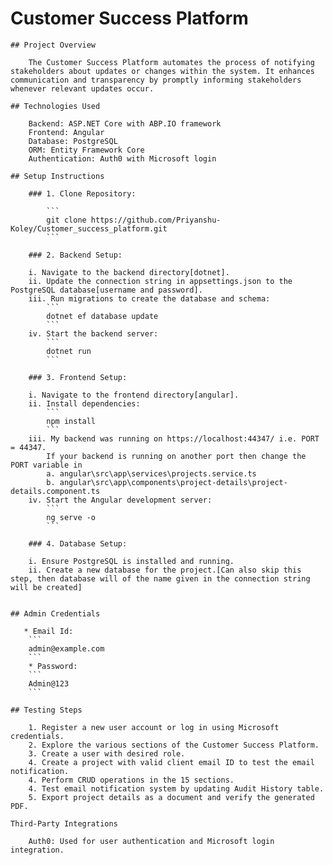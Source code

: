 # Customer Success Platform

    ## Project Overview

        The Customer Success Platform automates the process of notifying stakeholders about updates or changes within the system. It enhances communication and transparency by promptly informing stakeholders whenever relevant updates occur.

    ## Technologies Used

        Backend: ASP.NET Core with ABP.IO framework
        Frontend: Angular
        Database: PostgreSQL
        ORM: Entity Framework Core
        Authentication: Auth0 with Microsoft login

    ## Setup Instructions
    
        ### 1. Clone Repository:

            ```
            git clone https://github.com/Priyanshu-Koley/Customer_success_platform.git
            ```

        ### 2. Backend Setup:

        i. Navigate to the backend directory[dotnet].
        ii. Update the connection string in appsettings.json to the PostgreSQL database[username and password].
        iii. Run migrations to create the database and schema:    
            ```
            dotnet ef database update
            ```
        iv. Start the backend server:
            ```
            dotnet run
            ```
        
        ### 3. Frontend Setup:

        i. Navigate to the frontend directory[angular].
        ii. Install dependencies:
            ```
            npm install
            ```
        iii. My backend was running on https://localhost:44347/ i.e. PORT = 44347. 
            If your backend is running on another port then change the PORT variable in 
            a. angular\src\app\services\projects.service.ts 
            b. angular\src\app\components\project-details\project-details.component.ts
        iv. Start the Angular development server:
            ```
            ng serve -o
            ```
        
        ### 4. Database Setup:

        i. Ensure PostgreSQL is installed and running.
        ii. Create a new database for the project.[Can also skip this step, then database will of the name given in the connection string will be created]

        
    ## Admin Credentials

       * Email Id: 
        ```
        admin@example.com
        ```
        * Password: 
        ```
        Admin@123
        ```

    ## Testing Steps

        1. Register a new user account or log in using Microsoft credentials.
        2. Explore the various sections of the Customer Success Platform.
        3. Create a user with desired role.
        4. Create a project with valid client email ID to test the email notification.
        4. Perform CRUD operations in the 15 sections.
        4. Test email notification system by updating Audit History table.
        5. Export project details as a document and verify the generated PDF.

    Third-Party Integrations
        
        Auth0: Used for user authentication and Microsoft login integration.
    
